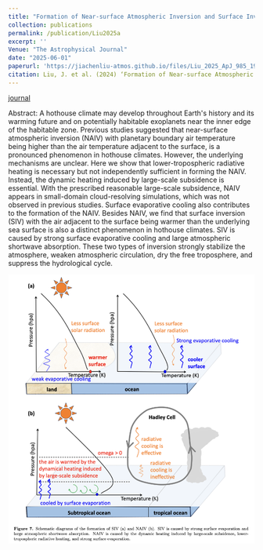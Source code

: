 ```yaml
---
title: "Formation of Near-surface Atmospheric Inversion and Surface Inversion in Hothouse Climates"
collection: publications
permalink: /publication/Liu2025a
excerpt: ''
Venue: "The Astrophysical Journal"
date: "2025-06-01"
paperurl: 'https://jiachenliu-atmos.github.io/files/Liu_2025_ApJ_985_193.pdf'
citation: Liu, J. et al. (2024) ‘Formation of Near-surface Atmospheric Inversion and Surface Inversion in Hothouse Climates’, The Astrophysical Journal, 985(2), p. 193. 
---
```


[journal](https://iopscience.iop.org/article/10.3847/1538-4357/adca3c)

Abstract: A hothouse climate may develop throughout Earth's history and its warming future and on potentially habitable exoplanets near the inner edge of the habitable zone. Previous studies suggested that near-surface atmospheric inversion (NAIV) with planetary boundary air temperature being higher than the air temperature adjacent to the surface, is a pronounced phenomenon in hothouse climates. However, the underlying mechanisms are unclear. Here we show that lower-tropospheric radiative heating is necessary but not independently sufficient in forming the NAIV. Instead, the dynamic heating induced by large-scale subsidence is essential. With the prescribed reasonable large-scale subsidence, NAIV appears in small-domain cloud-resolving simulations, which was not observed in previous studies. Surface evaporative cooling also contributes to the formation of the NAIV. Besides NAIV, we find that surface inversion (SIV) with the air adjacent to the surface being warmer than the underlying sea surface is also a distinct phenomenon in hothouse climates. SIV is caused by strong surface evaporative cooling and large atmospheric shortwave absorption. These two types of inversion strongly stabilize the atmosphere, weaken atmospheric circulation, dry the free troposphere, and suppress the hydrological cycle.

![Schematic.jpg](/images/Schematic.jpg)




